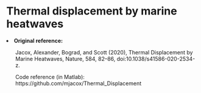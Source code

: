 # Thermal displacement by marine heatwaves

<li><strong>Original reference:</strong><br></li>
<ul>Jacox, Alexander, Bograd, and Scott (2020), Thermal Displacement by Marine Heatwaves, Nature, 584, 82–86, doi:10.1038/s41586-020-2534-z.<br></ul>
<ul>Code reference (in Matlab): https://github.com/mjacox/Thermal_Displacement</ul>
